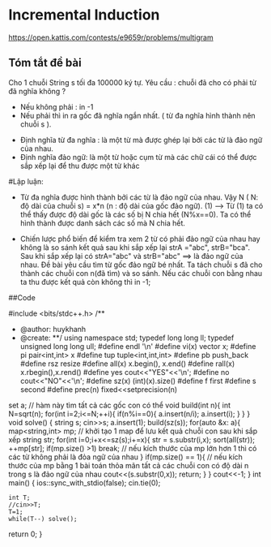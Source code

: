# Incremental Induction
https://open.kattis.com/contests/e9659r/problems/multigram
## Tóm tắt đề bài
Cho 1 chuỗi String s tối đa 100000 ký tự. Yêu cầu : chuỗi đã cho có phải từ đã nghĩa không ?
- Nếu không phải : in -1
- Nếu phải thì in ra gốc đã nghĩa ngắn nhất. ( từ đa nghĩa hình thành nên chuỗi s ). 
* Định nghĩa từ đa nghĩa : là một từ mà được ghép lại bởi các từ là đảo ngữ của nhau. 
* Định nghĩa đảo ngữ: là một từ hoặc cụm từ mà các chữ cái có thể được sắp xếp lại để thu được một từ khác

#Lập luận: 
- Từ đa nghĩa được hình thành bởi các từ là đảo ngữ của nhau.
  Vậy N ( N: độ dài của chuỗi s)  = x*n (n : độ dài của gốc đảo ngữ). (1) 
--> Từ (1) ta có thể thấy được độ dài gốc là các số bị N chia hết (N%x==0). Ta có thể hình thành được
danh sách các số mà N chia hết. 

* Chiến lược phổ biến để kiểm tra xem 2 từ có phải đảo ngữ của nhau hay không là so sánh kết quả sau khi 
sắp xếp lại  strA ="abc", strB="bca". Sau khi sắp xếp lại có strA="abc" và strB="abc" ==> là đảo ngữ của nhau.
Đề bài yêu cầu tìm từ gốc đảo ngữ bé nhất. 
Ta tách chuỗi s đã cho thành các chuỗi con n(đã tìm) và so sánh.
 Nếu các chuỗi con bằng nhau ta thu được kết quả còn không thì in -1; 

##Code

#include <bits/stdc++.h>
/**
* @author: huykhanh
* @create:
**/
using namespace std;
typedef   long long ll;
typedef   unsigned long long ull;
#define endl  '\n'
#define  vi(x)  vector<int> x;
#define  pi   pair<int,int> x
#define tup tuple<int,int,int>
#define pb push_back
#define rsz resize
#define all(x) x.begin(), x.end()
#define rall(x) x.rbegin(),x.rend()
#define yes cout<<"YES"<<'\n';
#define no cout<<"NO"<<'\n';
#define sz(x) (int)(x).size()
#define f first
#define s second
#define prec(n) fixed<<setprecision(n)


set<int> a;
// hàm này tìm tất cả các gốc con có thể
void build(int n){
    int N=sqrt(n);
    for(int i=2;i<=N;++i){
        if(n%i==0){
            a.insert(n/i);
            a.insert(i);
        }
    }
}
void solve()
{
    string s;
    cin>>s;
    a.insert(1);
    build(sz(s));
    for(auto &x: a){
            map<string,int> mp; // khởi tạo 1 map để lưu kết quả chuỗi con sau khi sắp xếp 
            string str; 
        for(int i=0;i+x<=sz(s);i+=x){
            str = s.substr(i,x);
            sort(all(str));
            ++mp[str];
            if(mp.size() >1) break; // nếu kích thước của mp lớn hơn 1 thì có các từ không phải là đỏa ngữ của nhau
        }
        if(mp.size() == 1){ 
	// nếu kích thước của mp bằng 1 bài toán thỏa mãn tất cả các chuỗi con có độ dài n trong s là đảo ngữ của nhau
            cout<<(s.substr(0,x));
            return;
        }
    }
    cout<<-1;
}
int main() {
    ios::sync_with_stdio(false);
    cin.tie(0);

    int T;
    //cin>>T;
    T=1;
    while(T--) solve();
return 0;
}


